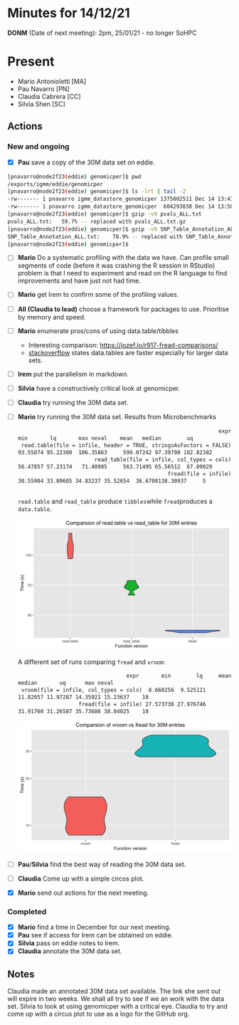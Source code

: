 # Minutes for 14/12/21 

**DONM** (Date of next meeting): 2pm, 25/01/21 - no longer SoHPC

# Present

 * Mario Antonioletti [MA]
 * Pau Navarro [PN]
 * Claudia Cabrera [CC]
 * Silvia Shen [SC]

## Actions

### New and ongoing

- [X] **Pau** save a copy of the 30M data set on eddie.

```bash
[pnavarro@node2f23(eddie) genomicper]$ pwd  
/exports/igmm/eddie/genomicper  
[pnavarro@node2f23(eddie) genomicper]$ ls -lrt | tail -2  
-rw------- 1 pnavarro igmm_datastore_genomicper 1375802511 Dec 14 13:43 SNP_Table_Annotation_ALL.txt  
-rw------- 1 pnavarro igmm_datastore_genomicper  604293838 Dec 14 13:58 pvals_ALL.txt
[pnavarro@node2f23(eddie) genomicper]$ gzip -v9 pvals_ALL.txt
pvals_ALL.txt:   59.7% -- replaced with pvals_ALL.txt.gz
[pnavarro@node2f23(eddie) genomicper]$ gzip -v9 SNP_Table_Annotation_ALL.txt
SNP_Table_Annotation_ALL.txt:    78.9% -- replaced with SNP_Table_Annotation_ALL.txt.gz
[pnavarro@node2f23(eddie) genomicper]$
```

- [ ] **Mario** Do a systematic profiling with the data we have. 
  Can profile small segments of code (before it was crashing the R session in RStudio) problem is that I need to experiment and read on the R language to find improvements and have just not had time.
  
- [ ] **Mario** get Irem to confirm some of the profiling values.

- [ ] **All (Claudia to lead)** choose a framework for packages to use. Prioritise by memory and speed.

- [ ] **Mario** enumerate pros/cons of using data.table/tibbles
  * Interesting comparison: https://jozef.io/r917-fread-comparisons/
  * [stackoverflow](https://stackoverflow.com/questions/21435339/data-table-vs-dplyr-can-one-do-something-well-the-other-cant-or-does-poorly) states data.tables are faster especially for larger data sets.
  
- [ ] **Irem** put the parallelism in markdown.

- [ ] **Silvia** have a constructively critical look at genomicper.

- [ ] **Claudia** try running the 30M data set.

- [ ] **Mario** try running the 30M data set.
  Results from Microbenchmarks

  ```
                                                                 expr      min       lq       max neval    mean   median        uq
   read.table(file = infile, header = TRUE, stringsAsFactors = FALSE) 93.55874 95.22300  106.35863     599.07242 97.39790 102.82382
                          read_table(file = infile, col_types = cols) 56.47857 57.23174   71.40905     563.71495 65.56512  67.89029
                                                 fread(file = infile) 30.55904 33.09605 34.83237 35.52654  36.6708138.30937     5
   
  ```

  `read.table` and `read_table` produce `tibbles`while `fread`produces a `data.table`.

  ![Comparisons between various reading functions](../Workspaces/imgs/30M_read_table_vs_fread.png)

  A different set of runs comparing `fread` and `vroom`:

  ```
                                    expr       min        lq     mean   median       uq      max neval
   vroom(file = infile, col_types = cols)  8.660256  9.525121 11.82057 11.97287 14.35921 15.23637    10
                     fread(file = infile) 27.573730 27.976746 31.91760 31.26587 35.73686 38.04025    10
  ```

  ![vrom vs fread for reading the 30M dataset](../Workspaces/imgs/30M-vroom-vs-fread.png)

- [ ] **Pau**/**Silvia** find the best way of reading the 30M data set.

- [ ] **Claudia** Come up with a simple circos plot.

- [x] **Mario** send out actions for the next meeting.

### Completed
- [x] **Mario** find a time in December for our next meeting.
- [x] **Pau** see if access for Irem can be obtained on eddie.
- [x] **Silvia** pass on eddie notes to Irem.
- [x] **Claudia** annotate the 30M data set.

## Notes

Claudia made an annotated 30M data set available. The link she sent out will expire in two weeks. We shall all try to see if we an work with the data set. Silvia to look at using genomicper with a critical eye. Claudia to try and come up with a circus plot to use as a logo for the GitHub org.

